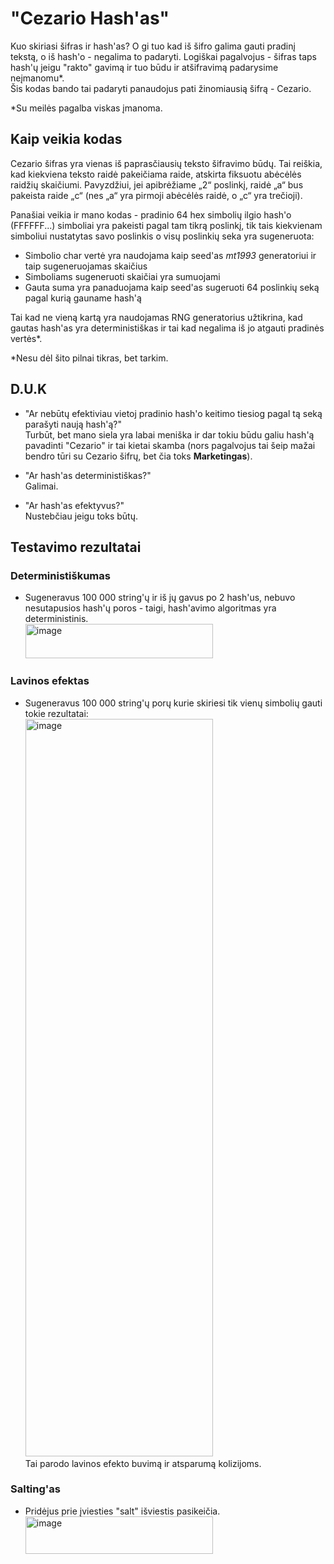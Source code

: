 # "Cezario Hash'as"
  Kuo skiriasi šifras ir hash'as? O gi tuo kad iš šifro galima gauti pradinį tekstą, o iš hash'o - negalima to padaryti.
  Logiškai pagalvojus - šifras taps hash'ų jeigu "rakto" gavimą ir tuo būdu ir atšifravimą padarysime neįmanomu*.  
  Šis kodas bando tai padaryti panaudojus pati žinomiausią šifrą - Cezario.

*Su meilės pagalba viskas įmanoma.


## Kaip veikia kodas
  Cezario šifras yra vienas iš paprasčiausių teksto šifravimo būdų. Tai reiškia, kad kiekviena teksto raidė pakeičiama raide, atskirta fiksuotu abėcėlės raidžių skaičiumi. Pavyzdžiui, jei apibrėžiame „2“ poslinkį, raidė „a“ bus pakeista raide „c“ (nes „a“ yra pirmoji abėcėlės raidė, o „c“ yra trečioji).

  Panašiai veikia ir mano kodas - pradinio 64 hex simbolių ilgio hash'o (FFFFFF...) simboliai yra pakeisti pagal tam tikrą poslinkį, tik tais kiekvienam simboliui nustatytas savo poslinkis o visų poslinkių seka yra sugeneruota: 
  * Simbolio char vertė yra naudojama kaip seed'as _mt1993_ generatoriui ir taip sugeneruojamas skaičius
  * Simboliams sugeneruoti skaičiai yra sumuojami
  * Gauta suma yra panaduojama kaip seed'as sugeruoti 64 poslinkių seką pagal kurią gauname hash'ą

  Tai kad ne vieną kartą yra naudojamas RNG generatorius užtikrina, kad gautas hash'as yra deterministiškas ir tai kad negalima iš jo atgauti pradinės vertės*.

  *Nesu dėl šito pilnai tikras, bet tarkim.


  ## D.U.K
  
  * "Ar nebūtų efektiviau vietoj pradinio hash'o keitimo tiesiog pagal tą seką parašyti naują hash'ą?"  
    Turbūt, bet mano siela yra labai meniška ir dar tokiu būdu galiu hash'ą pavadinti "Cezario" ir tai kietai skamba (nors pagalvojus tai šeip mažai bendro tūri su Cezario šifrų, bet čia toks **Marketingas**).
    
  * "Ar hash'as deterministiškas?"   
    Galimai.
    
  * "Ar hash'as efektyvus?"   
    Nustebčiau jeigu toks būtų.


  ## Testavimo rezultatai

  ### Deterministiškumas
  * Sugeneravus 100 000 string'ų ir iš jų gavus po 2 hash'us, nebuvo nesutapusios hash'ų poros - taigi, hash'avimo algoritmas yra deterministinis.    
    <img width="300" height="55" alt="image" src="https://github.com/user-attachments/assets/fcb4a616-a2eb-4b5b-b830-900a0b6f7686" />

  ### Lavinos efektas
  * Sugeneravus 100 000 string'ų porų kurie skiriesi tik vienų simbolių gauti tokie rezultatai:   
    <img width="300" height="1180" alt="image" src="https://github.com/user-attachments/assets/b05c9341-f00c-40d6-af08-6900c56b924e" />    
    Tai parodo lavinos efekto buvimą ir atsparumą kolizijoms.

  ### Salting'as
  * Pridėjus prie įviesties "salt" išviestis pasikeičia.     
    <img width="300" height="60" alt="image" src="https://github.com/user-attachments/assets/90731673-96e3-4ece-932b-a2755fb6ef47" />


